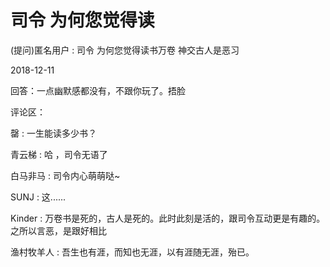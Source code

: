 # 司令 为何您觉得读

(提问)匿名用户 : 司令 为何您觉得读书万卷 神交古人是恶习

2018-12-11

回答：一点幽默感都没有，不跟你玩了。捂脸

评论区：

罄 : 一生能读多少书？

青云梯 : 哈 ，司令无语了

白马非马 : 司令内心萌萌哒~

SUNJ : 这......

Kinder : 万卷书是死的，古人是死的。此时此刻是活的，跟司令互动更是有趣的。 之所以言恶，是跟好相比

渔村牧羊人 : 吾生也有涯，而知也无涯，以有涯随无涯，殆已。